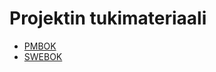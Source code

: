 # Projektin tukimateriaali 



* [PMBOK](https://www.pmi.org/pmbok-guide-standards)
* [SWEBOK](https://www.computer.org/web/swebok/v3)
